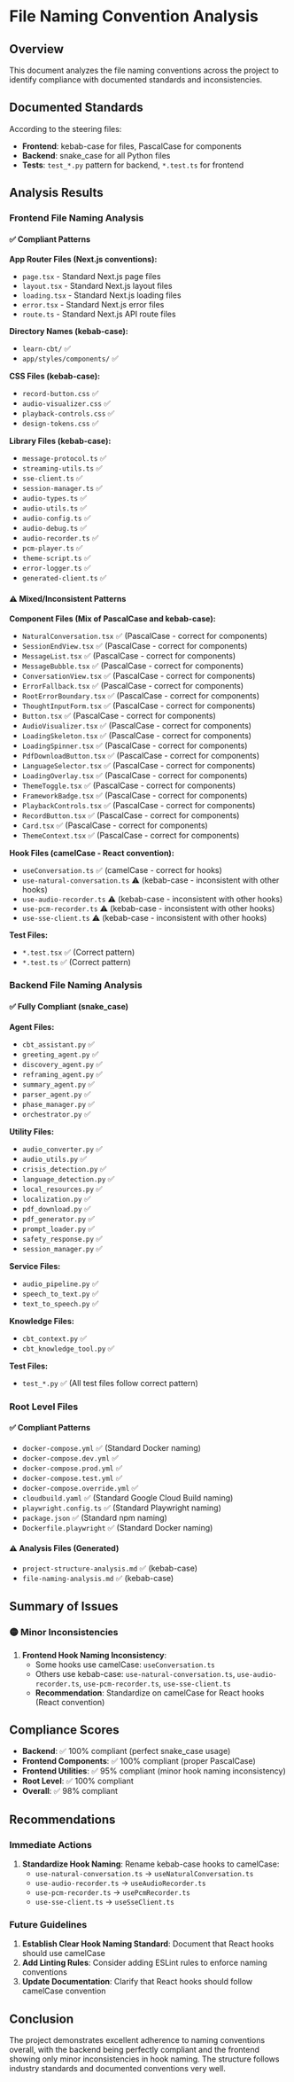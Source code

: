 # File Naming Convention Analysis

## Overview
This document analyzes the file naming conventions across the project to identify compliance with documented standards and inconsistencies.

## Documented Standards
According to the steering files:
- **Frontend**: kebab-case for files, PascalCase for components
- **Backend**: snake_case for all Python files
- **Tests**: `test_*.py` pattern for backend, `*.test.ts` for frontend

## Analysis Results

### Frontend File Naming Analysis

#### ✅ Compliant Patterns

**App Router Files (Next.js conventions):**
- `page.tsx` - Standard Next.js page files
- `layout.tsx` - Standard Next.js layout files
- `loading.tsx` - Standard Next.js loading files
- `error.tsx` - Standard Next.js error files
- `route.ts` - Standard Next.js API route files

**Directory Names (kebab-case):**
- `learn-cbt/` ✅
- `app/styles/components/` ✅

**CSS Files (kebab-case):**
- `record-button.css` ✅
- `audio-visualizer.css` ✅
- `playback-controls.css` ✅
- `design-tokens.css` ✅

**Library Files (kebab-case):**
- `message-protocol.ts` ✅
- `streaming-utils.ts` ✅
- `sse-client.ts` ✅
- `session-manager.ts` ✅
- `audio-types.ts` ✅
- `audio-utils.ts` ✅
- `audio-config.ts` ✅
- `audio-debug.ts` ✅
- `audio-recorder.ts` ✅
- `pcm-player.ts` ✅
- `theme-script.ts` ✅
- `error-logger.ts` ✅
- `generated-client.ts` ✅

#### ⚠️ Mixed/Inconsistent Patterns

**Component Files (Mix of PascalCase and kebab-case):**
- `NaturalConversation.tsx` ✅ (PascalCase - correct for components)
- `SessionEndView.tsx` ✅ (PascalCase - correct for components)
- `MessageList.tsx` ✅ (PascalCase - correct for components)
- `MessageBubble.tsx` ✅ (PascalCase - correct for components)
- `ConversationView.tsx` ✅ (PascalCase - correct for components)
- `ErrorFallback.tsx` ✅ (PascalCase - correct for components)
- `RootErrorBoundary.tsx` ✅ (PascalCase - correct for components)
- `ThoughtInputForm.tsx` ✅ (PascalCase - correct for components)
- `Button.tsx` ✅ (PascalCase - correct for components)
- `AudioVisualizer.tsx` ✅ (PascalCase - correct for components)
- `LoadingSkeleton.tsx` ✅ (PascalCase - correct for components)
- `LoadingSpinner.tsx` ✅ (PascalCase - correct for components)
- `PdfDownloadButton.tsx` ✅ (PascalCase - correct for components)
- `LanguageSelector.tsx` ✅ (PascalCase - correct for components)
- `LoadingOverlay.tsx` ✅ (PascalCase - correct for components)
- `ThemeToggle.tsx` ✅ (PascalCase - correct for components)
- `FrameworkBadge.tsx` ✅ (PascalCase - correct for components)
- `PlaybackControls.tsx` ✅ (PascalCase - correct for components)
- `RecordButton.tsx` ✅ (PascalCase - correct for components)
- `Card.tsx` ✅ (PascalCase - correct for components)
- `ThemeContext.tsx` ✅ (PascalCase - correct for components)

**Hook Files (camelCase - React convention):**
- `useConversation.ts` ✅ (camelCase - correct for hooks)
- `use-natural-conversation.ts` ⚠️ (kebab-case - inconsistent with other hooks)
- `use-audio-recorder.ts` ⚠️ (kebab-case - inconsistent with other hooks)
- `use-pcm-recorder.ts` ⚠️ (kebab-case - inconsistent with other hooks)
- `use-sse-client.ts` ⚠️ (kebab-case - inconsistent with other hooks)

**Test Files:**
- `*.test.tsx` ✅ (Correct pattern)
- `*.test.ts` ✅ (Correct pattern)

### Backend File Naming Analysis

#### ✅ Fully Compliant (snake_case)

**Agent Files:**
- `cbt_assistant.py` ✅
- `greeting_agent.py` ✅
- `discovery_agent.py` ✅
- `reframing_agent.py` ✅
- `summary_agent.py` ✅
- `parser_agent.py` ✅
- `phase_manager.py` ✅
- `orchestrator.py` ✅

**Utility Files:**
- `audio_converter.py` ✅
- `audio_utils.py` ✅
- `crisis_detection.py` ✅
- `language_detection.py` ✅
- `local_resources.py` ✅
- `localization.py` ✅
- `pdf_download.py` ✅
- `pdf_generator.py` ✅
- `prompt_loader.py` ✅
- `safety_response.py` ✅
- `session_manager.py` ✅

**Service Files:**
- `audio_pipeline.py` ✅
- `speech_to_text.py` ✅
- `text_to_speech.py` ✅

**Knowledge Files:**
- `cbt_context.py` ✅
- `cbt_knowledge_tool.py` ✅

**Test Files:**
- `test_*.py` ✅ (All test files follow correct pattern)

### Root Level Files

#### ✅ Compliant Patterns
- `docker-compose.yml` ✅ (Standard Docker naming)
- `docker-compose.dev.yml` ✅
- `docker-compose.prod.yml` ✅
- `docker-compose.test.yml` ✅
- `docker-compose.override.yml` ✅
- `cloudbuild.yaml` ✅ (Standard Google Cloud Build naming)
- `playwright.config.ts` ✅ (Standard Playwright naming)
- `package.json` ✅ (Standard npm naming)
- `Dockerfile.playwright` ✅ (Standard Docker naming)

#### ⚠️ Analysis Files (Generated)
- `project-structure-analysis.md` ✅ (kebab-case)
- `file-naming-analysis.md` ✅ (kebab-case)

## Summary of Issues

### 🟡 Minor Inconsistencies

1. **Frontend Hook Naming Inconsistency**:
   - Some hooks use camelCase: `useConversation.ts`
   - Others use kebab-case: `use-natural-conversation.ts`, `use-audio-recorder.ts`, `use-pcm-recorder.ts`, `use-sse-client.ts`
   - **Recommendation**: Standardize on camelCase for React hooks (React convention)

## Compliance Scores

- **Backend**: ✅ 100% compliant (perfect snake_case usage)
- **Frontend Components**: ✅ 100% compliant (proper PascalCase)
- **Frontend Utilities**: ✅ 95% compliant (minor hook naming inconsistency)
- **Root Level**: ✅ 100% compliant
- **Overall**: ✅ 98% compliant

## Recommendations

### Immediate Actions
1. **Standardize Hook Naming**: Rename kebab-case hooks to camelCase:
   - `use-natural-conversation.ts` → `useNaturalConversation.ts`
   - `use-audio-recorder.ts` → `useAudioRecorder.ts`
   - `use-pcm-recorder.ts` → `usePcmRecorder.ts`
   - `use-sse-client.ts` → `useSseClient.ts`

### Future Guidelines
1. **Establish Clear Hook Naming Standard**: Document that React hooks should use camelCase
2. **Add Linting Rules**: Consider adding ESLint rules to enforce naming conventions
3. **Update Documentation**: Clarify that React hooks should follow camelCase convention

## Conclusion

The project demonstrates excellent adherence to naming conventions overall, with the backend being perfectly compliant and the frontend showing only minor inconsistencies in hook naming. The structure follows industry standards and documented conventions very well.